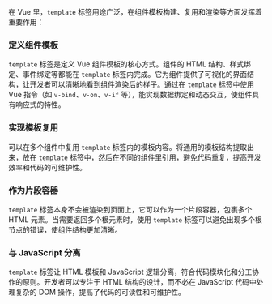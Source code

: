 在 Vue 里，`template` 标签用途广泛，在组件模板构建、复用和渲染等方面发挥着重要作用：

### 定义组件模板
`template` 标签是定义 Vue 组件模板的核心方式。组件的 HTML 结构、样式绑定、事件绑定等都能在 `template` 标签内完成。它为组件提供了可视化的界面结构，让开发者可以清晰地看到组件渲染后的样子。通过在 `template` 标签中使用 Vue 指令（如 `v-bind`、`v-on`、`v-if` 等），能实现数据绑定和动态交互，使组件具有响应式的特性。

### 实现模板复用
可以在多个组件中复用 `template` 标签内的模板内容。将通用的模板结构提取出来，放在 `template` 标签中，然后在不同的组件里引用，避免代码重复，提高开发效率和代码的可维护性。

### 作为片段容器
`template` 标签本身不会被渲染到页面上，它可以作为一个片段容器，包裹多个 HTML 元素。当需要返回多个根元素时，使用 `template` 标签可以避免出现多个根节点的错误，使组件结构更加清晰。

### 与 JavaScript 分离
`template` 标签让 HTML 模板和 JavaScript 逻辑分离，符合代码模块化和分工协作的原则。开发者可以专注于 HTML 结构的设计，而不必在 JavaScript 代码中处理复杂的 DOM 操作，提高了代码的可读性和可维护性。 